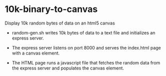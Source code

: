 # 10k-binary-to-canvas
Display 10k random bytes of data on an html5 canvas

* random-gen.sh writes 10k bytes of data to a text file and initializes an express server.

* The express server listens on port 8000 and serves the index.html page with a canvas element.

* The HTML page runs a javascript file that fetches the random data from the express server and populates the canvas element.
